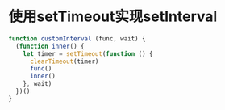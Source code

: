 # 使用setTimeout实现setInterval

```javascript
function customInterval (func, wait) {
  (function inner() {
    let timer = setTimeout(function () {
      clearTimeout(timer)
      func()
      inner()
    }, wait)
  })()
}
```
